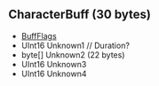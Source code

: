 ## CharacterBuff (30 bytes)

* [BuffFlags](Enums/BuffFlags_Offset0To1.md)
* UInt16 Unknown1 // Duration?
* byte[] Unknown2 (22 bytes)
* UInt16 Unknown3
* UInt16 Unknown4
